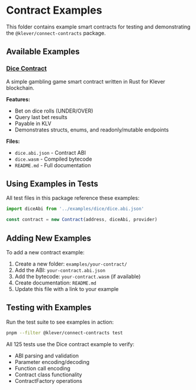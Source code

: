 # Contract Examples

This folder contains example smart contracts for testing and demonstrating the `@klever/connect-contracts` package.

## Available Examples

### [Dice Contract](./dice/)

A simple gambling game smart contract written in Rust for Klever blockchain.

**Features:**

- Bet on dice rolls (UNDER/OVER)
- Query last bet results
- Payable in KLV
- Demonstrates structs, enums, and readonly/mutable endpoints

**Files:**

- `dice.abi.json` - Contract ABI
- `dice.wasm` - Compiled bytecode
- `README.md` - Full documentation

## Using Examples in Tests

All test files in this package reference these examples:

```typescript
import diceAbi from '../examples/dice/dice.abi.json'

const contract = new Contract(address, diceAbi, provider)
```

## Adding New Examples

To add a new contract example:

1. Create a new folder: `examples/your-contract/`
2. Add the ABI: `your-contract.abi.json`
3. Add the bytecode: `your-contract.wasm` (if available)
4. Create documentation: `README.md`
5. Update this file with a link to your example

## Testing with Examples

Run the test suite to see examples in action:

```bash
pnpm --filter @klever/connect-contracts test
```

All 125 tests use the Dice contract example to verify:

- ABI parsing and validation
- Parameter encoding/decoding
- Function call encoding
- Contract class functionality
- ContractFactory operations

